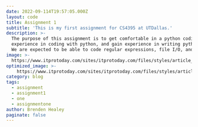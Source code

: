 ```yaml
---
date: 2022-09-114T19:57:05.000Z
layout: code
title: Assignment 1
subtitle: 'This is my first assignment for CS4395 at UTDallas.'
description: >-
  The purpose of this assignment is to get comfortable in a python coding environment, gain 
  experience in coding with python, and gain experience in writing python classes. 
  We are expected to be able to code regular expressions, file I/O, and pickling.
image: >-
  https://www.itprotoday.com/sites/itprotoday.com/files/styles/article_featured_retina/public/programming.jpg?itok=6bRkryO5
optimized_image: >-
    https://www.itprotoday.com/sites/itprotoday.com/files/styles/article_featured_retina/public/programming.jpg?itok=6bRkryO5
category: blog
tags:
  - assignment
  - assignment1
  - one
  - assignmentone
author: Brenden Healey
paginate: false
---
```

